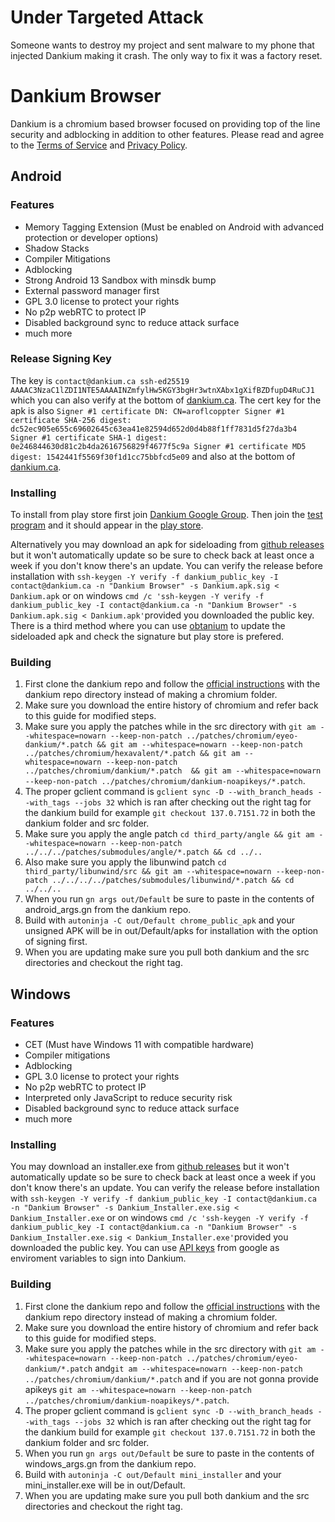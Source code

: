 # Under Targeted Attack
Someone wants to destroy my project and sent malware to my phone that injected Dankium making it crash. The only way to fix it was a factory reset.

# Dankium Browser
Dankium is a chromium based browser focused on providing top of the line security and adblocking in addition to other features.
Please read and agree to the [Terms of Service](https://dankium.ca/tos.html) and [Privacy Policy](https://dankium.ca/privacy.html).

## Android

### Features
* Memory Tagging Extension (Must be enabled on Android with advanced protection or developer options)
* Shadow Stacks
* Compiler Mitigations
* Adblocking
* Strong Android 13 Sandbox with minsdk bump
* External password manager first
* GPL 3.0 license to protect your rights
* No p2p webRTC to protect IP
* Disabled background sync to reduce attack surface
* much more

### Release Signing Key
The key is `contact@dankium.ca ssh-ed25519 AAAAC3NzaC1lZDI1NTE5AAAAINZmfylHw5KGY3bgHr3wtnXAbx1gXifBZDfupD4RuCJ1` which you can also verify at the bottom of [dankium.ca](https://dankium.ca). The cert key for the apk is also `Signer #1 certificate DN: CN=aroflcoppter
Signer #1 certificate SHA-256 digest: dc52ec905e655c69602645c63ea41e82594d652d0d4b88f1ff7831d5f27da3b4
Signer #1 certificate SHA-1 digest: 0e246844630d81c2b4da2616756829f4677f5c9a
Signer #1 certificate MD5 digest: 1542441f5569f30f1d1cc75bbfcd5e09` and also at the bottom of [dankium.ca](https://dankium.ca).


### Installing

To install from play store first join [Dankium Google Group](https://groups.google.com/g/dankium/).
Then join the [test program](https://play.google.com/apps/testing/app.dankium.browser) and it should appear in the [play store](https://play.google.com/store/apps/details?id=app.dankium.browser).

Alternatively you may download an apk for sideloading from [github releases](https://github.com/aroflcoppter/dankium/releases) but it won't automatically update so be sure to check back at least once a week if you don't know there's an update.
You can verify the release before installation with `ssh-keygen -Y verify -f dankium_public_key -I contact@dankium.ca -n "Dankium Browser" -s Dankium.apk.sig < Dankium.apk` or on windows `cmd /c 'ssh-keygen -Y verify -f dankium_public_key -I contact@dankium.ca -n "Dankium Browser" -s Dankium.apk.sig < Dankium.apk'`provided you downloaded the public key.
There is a third method where you can use [obtanium](https://github.com/ImranR98/Obtainium) to update the sideloaded apk and check the signature but play store is prefered. 

### Building

1. First clone the dankium repo and follow the [official instructions](https://chromium.googlesource.com/chromium/src/+/HEAD/docs/android_build_instructions.md) with the dankium repo directory instead of making a chromium folder.
2. Make sure you download the entire history of chromium and refer back to this guide for modified steps.
3. Make sure you apply the patches while in the src directory with `git am --whitespace=nowarn --keep-non-patch ../patches/chromium/eyeo-dankium/*.patch && git am --whitespace=nowarn --keep-non-patch ../patches/chromium/hexavalent/*.patch && git am --whitespace=nowarn --keep-non-patch ../patches/chromium/dankium/*.patch  && git am --whitespace=nowarn --keep-non-patch ../patches/chromium/dankium-noapikeys/*.patch`.
4. The proper gclient command is `gclient sync -D --with_branch_heads --with_tags --jobs 32` which is ran after checking out the right tag for the dankium build for example `git checkout 137.0.7151.72` in both the dankium folder and src folder.
5. Make sure you apply the angle patch `cd third_party/angle && git am --whitespace=nowarn --keep-non-patch ../../../patches/submodules/angle/*.patch && cd ../..`
6. Also make sure you apply the libunwind patch `cd third_party/libunwind/src && git am --whitespace=nowarn --keep-non-patch ../../../../patches/submodules/libunwind/*.patch && cd ../../..`
7. When you run `gn args out/Default` be sure to paste in the contents of android_args.gn from the dankium repo.
8. Build with `autoninja -C out/Default chrome_public_apk` and your unsigned APK will be in out/Default/apks for installation with the option of signing first.
9. When you are updating make sure you pull both dankium and the src directories and checkout the right tag.

## Windows

### Features
* CET (Must have Windows 11 with compatible hardware)
* Compiler mitigations
* Adblocking
* GPL 3.0 license to protect your rights
* No p2p webRTC to protect IP
* Interpreted only JavaScript to reduce security risk
* Disabled background sync to reduce attack surface
* much more

### Installing

You may download an installer.exe from [github releases](https://github.com/aroflcoppter/dankium/releases) but it won't automatically update so be sure to check back at least once a week if you don't know there's an update.
You can verify the release before installation with `ssh-keygen -Y verify -f dankium_public_key -I contact@dankium.ca -n "Dankium Browser" -s Dankium_Installer.exe.sig < Dankium_Installer.exe` or on windows `cmd /c 'ssh-keygen -Y verify -f dankium_public_key -I contact@dankium.ca -n "Dankium Browser" -s Dankium_Installer.exe.sig < Dankium_Installer.exe'`provided you downloaded the public key.
You can use [API keys](https://www.chromium.org/developers/how-tos/api-keys/) from google as enviroment variables to sign into Dankium.

### Building

1. First clone the dankium repo and follow the [official instructions](https://chromium.googlesource.com/chromium/src/+/HEAD/docs/windows_build_instructions.md) with the dankium repo directory instead of making a chromium folder.
2. Make sure you download the entire history of chromium and refer back to this guide for modified steps.
3. Make sure you apply the patches while in the src directory with `git am --whitespace=nowarn --keep-non-patch ../patches/chromium/eyeo-dankium/*.patch` and`git am --whitespace=nowarn --keep-non-patch ../patches/chromium/dankium/*.patch` and if you are not gonna provide apikeys `git am --whitespace=nowarn --keep-non-patch ../patches/chromium/dankium-noapikeys/*.patch`.
4. The proper gclient command is `gclient sync -D --with_branch_heads --with_tags --jobs 32` which is ran after checking out the right tag for the dankium build for example `git checkout 137.0.7151.72` in both the dankium folder and src folder.
5. When you run `gn args out/Default` be sure to paste in the contents of windows_args.gn from the dankium repo.
6. Build with `autoninja -C out/Default mini_installer` and your mini_installer.exe will be in out/Default.
7. When you are updating make sure you pull both dankium and the src directories and checkout the right tag.

